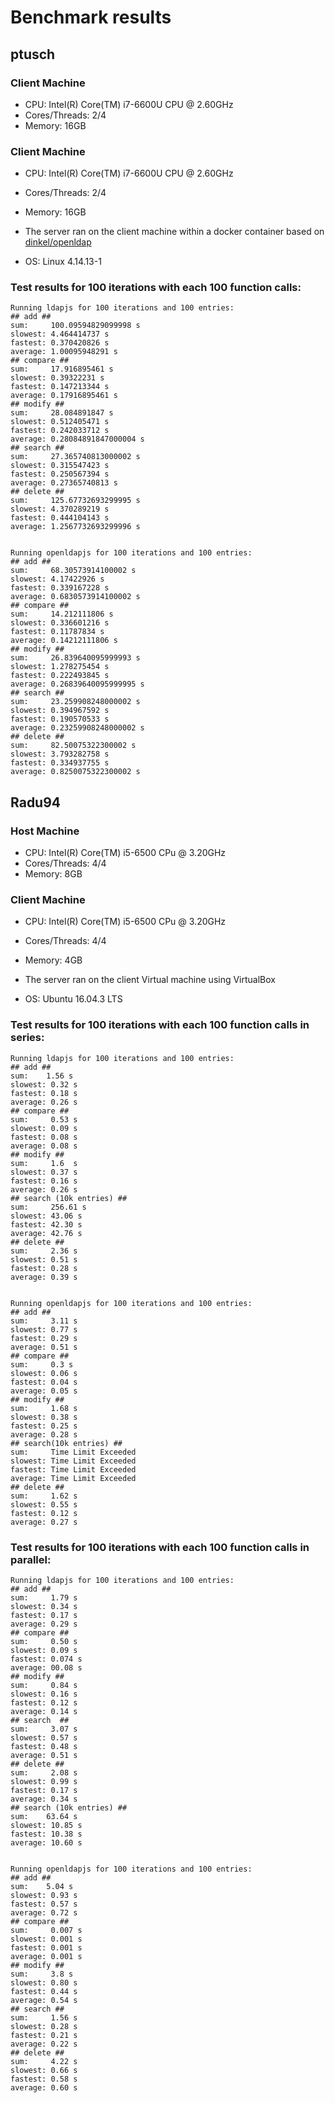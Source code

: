 # Benchmark results

## ptusch
### Client Machine
* CPU: Intel(R) Core(TM) i7-6600U CPU @ 2.60GHz
* Cores/Threads: 2/4
* Memory: 16GB

### Client Machine
* CPU: Intel(R) Core(TM) i7-6600U CPU @ 2.60GHz
* Cores/Threads: 2/4
* Memory: 16GB

* The server ran on the client machine within a docker container based on [dinkel/openldap](https://github.com/dinkel/docker-openldap)
* OS: Linux 4.14.13-1

### Test results for 100 iterations with each 100 function calls:
```plain
Running ldapjs for 100 iterations and 100 entries:
## add ##
sum:     100.09594829099998 s
slowest: 4.464414737 s
fastest: 0.370420826 s
average: 1.00095948291 s
## compare ##
sum:     17.916895461 s
slowest: 0.39322231 s
fastest: 0.147213344 s
average: 0.17916895461 s
## modify ##
sum:     28.084891847 s
slowest: 0.512405471 s
fastest: 0.242033712 s
average: 0.28084891847000004 s
## search ##
sum:     27.365740813000002 s
slowest: 0.315547423 s
fastest: 0.250567394 s
average: 0.27365740813 s
## delete ##
sum:     125.67732693299995 s
slowest: 4.370289219 s
fastest: 0.444104143 s
average: 1.2567732693299996 s


Running openldapjs for 100 iterations and 100 entries:
## add ##
sum:     68.30573914100002 s
slowest: 4.17422926 s
fastest: 0.339167228 s
average: 0.6830573914100002 s
## compare ##
sum:     14.212111806 s
slowest: 0.336601216 s
fastest: 0.11787834 s
average: 0.14212111806 s
## modify ##
sum:     26.839640095999993 s
slowest: 1.278275454 s
fastest: 0.222493845 s
average: 0.26839640095999995 s
## search ##
sum:     23.259908248000002 s
slowest: 0.394967592 s
fastest: 0.190570533 s
average: 0.23259908248000002 s
## delete ##
sum:     82.50075322300002 s
slowest: 3.793282758 s
fastest: 0.334937755 s
average: 0.8250075322300002 s
```

## Radu94
### Host Machine
* CPU: Intel(R) Core(TM) i5-6500 CPu @ 3.20GHz
* Cores/Threads: 4/4
* Memory: 8GB

### Client Machine
* CPU: Intel(R) Core(TM) i5-6500 CPu @ 3.20GHz
* Cores/Threads: 4/4
* Memory: 4GB

* The server ran on the client Virtual machine using VirtualBox
* OS: Ubuntu 16.04.3 LTS

### Test results for 100 iterations with each 100 function calls in series:
```plain
Running ldapjs for 100 iterations and 100 entries:
## add ##
sum:    1.56 s
slowest: 0.32 s
fastest: 0.18 s
average: 0.26 s
## compare ##
sum:     0.53 s
slowest: 0.09 s
fastest: 0.08 s
average: 0.08 s
## modify ##
sum:     1.6  s
slowest: 0.37 s
fastest: 0.16 s
average: 0.26 s
## search (10k entries) ##
sum:     256.61 s
slowest: 43.06 s
fastest: 42.30 s
average: 42.76 s
## delete ##
sum:     2.36 s
slowest: 0.51 s
fastest: 0.28 s
average: 0.39 s


Running openldapjs for 100 iterations and 100 entries:
## add ##
sum:     3.11 s
slowest: 0.77 s
fastest: 0.29 s
average: 0.51 s
## compare ##
sum:     0.3 s
slowest: 0.06 s
fastest: 0.04 s
average: 0.05 s
## modify ##
sum:     1.68 s
slowest: 0.38 s
fastest: 0.25 s
average: 0.28 s
## search(10k entries) ##
sum:     Time Limit Exceeded
slowest: Time Limit Exceeded
fastest: Time Limit Exceeded
average: Time Limit Exceeded
## delete ##
sum:     1.62 s
slowest: 0.55 s
fastest: 0.12 s
average: 0.27 s
```

### Test results for 100 iterations with each 100 function calls in parallel:
```plain
Running ldapjs for 100 iterations and 100 entries:
## add ##
sum:     1.79 s
slowest: 0.34 s
fastest: 0.17 s
average: 0.29 s
## compare ##
sum:     0.50 s
slowest: 0.09 s
fastest: 0.074 s
average: 00.08 s
## modify ##
sum:     0.84 s
slowest: 0.16 s
fastest: 0.12 s
average: 0.14 s
## search  ##
sum:     3.07 s
slowest: 0.57 s
fastest: 0.48 s
average: 0.51 s
## delete ##
sum:     2.08 s
slowest: 0.99 s
fastest: 0.17 s
average: 0.34 s
## search (10k entries) ##
sum:    63.64 s
slowest: 10.85 s
fastest: 10.38 s
average: 10.60 s


Running openldapjs for 100 iterations and 100 entries:
## add ##
sum:    5.04 s
slowest: 0.93 s
fastest: 0.57 s
average: 0.72 s
## compare ##
sum:     0.007 s
slowest: 0.001 s
fastest: 0.001 s
average: 0.001 s
## modify ##
sum:     3.8 s
slowest: 0.80 s
fastest: 0.44 s
average: 0.54 s
## search ##
sum:     1.56 s
slowest: 0.28 s
fastest: 0.21 s
average: 0.22 s
## delete ##
sum:     4.22 s
slowest: 0.66 s
fastest: 0.58 s
average: 0.60 s
```

